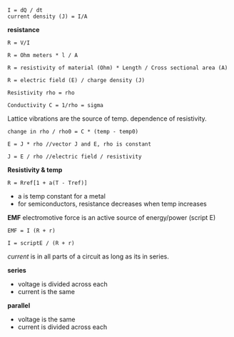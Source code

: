

    I = dQ / dt
    current density (J) = I/A

**resistance**

    R = V/I

    R = Ohm meters * l / A

    R = resistivity of material (Ohm) * Length / Cross sectional area (A)

    R = electric field (E) / charge density (J)

    Resistivity rho = rho

    Conductivity C = 1/rho = sigma


Lattice vibrations are the source of temp. dependence of resistivity.

    change in rho / rho0 = C * (temp - temp0)

    E = J * rho //vector J and E, rho is constant

    J = E / rho //electric field / resistivity

**Resistivity & temp**

    R = Rref[1 + a(T - Tref)]


- a is temp constant for a metal
- for semiconductors, resistance decreases when temp increases

**EMF** electromotive force is an active source of energy/power (script E)

    EMF = I (R + r)

    I = scriptE / (R + r)

*current* is in all parts of a circuit as long as its in series.

**series**
- voltage is divided across each
- current is the same

**parallel**
- voltage is the same
- current is divided across each
